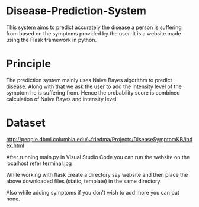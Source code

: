 # Disease-Prediction-System
This system aims to predict accurately the disease a person is suffering from based on the symptoms provided by the user. It is a website made using the Flask framework in python. 

# Principle
The prediction system mainly uses Naive Bayes algorithm to predict disease. Along with that we ask the user to add the intensity level of the symptom he is suffering from. Hence the probability score is combined calculation of Naive Bayes and intensity level.

# Dataset
http://people.dbmi.columbia.edu/~friedma/Projects/DiseaseSymptomKB/index.html


After running main.py in Visual Studio Code you can run the website on the localhost refer terminal.jpg

While working with flask create a directory say website and then place the above downloaded files (static, template) in the same directory. 

Also while adding symptoms if you don't wish to add more you can put none.
